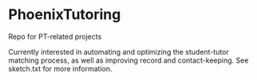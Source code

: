 # PhoenixTutoring
Repo for PT-related projects

Currently interested in automating and optimizing the student-tutor matching process, as well as improving record and contact-keeping. See sketch.txt for more information.
